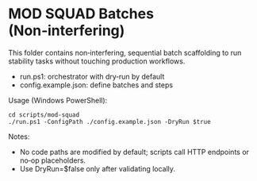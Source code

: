# MOD SQUAD Batches (Non‑interfering)

This folder contains non‑interfering, sequential batch scaffolding to run stability tasks without touching production workflows.

- run.ps1: orchestrator with dry‑run by default
- config.example.json: define batches and steps

Usage (Windows PowerShell):

```
cd scripts/mod-squad
./run.ps1 -ConfigPath ./config.example.json -DryRun $true
```

Notes:
- No code paths are modified by default; scripts call HTTP endpoints or no‑op placeholders.
- Use DryRun=$false only after validating locally.
